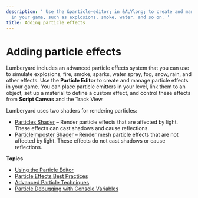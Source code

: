 ```yaml
---
description: ' Use the &particle-editor; in &ALYlong; to create and manage particles
  in your game, such as explosions, smoke, water, and so on. '
title: Adding particle effects
---
```

# Adding particle effects<a name="particle-intro"></a>

Lumberyard includes an advanced particle effects system that you can use to simulate explosions, fire, smoke, sparks, water spray, fog, snow, rain, and other effects\. Use the **Particle Editor** to create and manage particle effects in your game\. You can place particle emitters in your level, link them to an object, set up a material to define a custom effect, and control these effects from **Script Canvas** and the Track View\.

Lumberyard uses two shaders for rendering particles:
+ [Particles Shader](/docs/userguide/shaders/particles.md) – Render particle effects that are affected by light\. These effects can cast shadows and cause reflections\.
+ [ParticleImposter Shader](/docs/userguide/shaders/particleimposter.md) – Render mesh particle effects that are not affected by light\. These effects do not cast shadows or cause reflections\.

**Topics**
+ [Using the Particle Editor](/docs/userguide/particles/editor/_index.md)
+ [Particle Effects Best Practices](/docs/userguide/particles/best-practices.md)
+ [Advanced Particle Techniques](/docs/userguide/particles/advanced.md)
+ [Particle Debugging with Console Variables](/docs/userguide/particles/debugging.md)